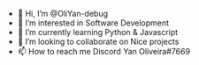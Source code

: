 - 👋 Hi, I’m @OliYan-debug
- 👀 I’m interested in Software Development 
- 🌱 I’m currently learning Python & Javascript
- 💞️ I’m looking to collaborate on Nice projects
- 📫 How to reach me Discord Yan Oliveira#7669

<!---
OliYan-debug/OliYan-debug is a ✨ special ✨ repository because its `README.md` (this file) appears on your GitHub profile.
You can click the Preview link to take a look at your changes.
--->
